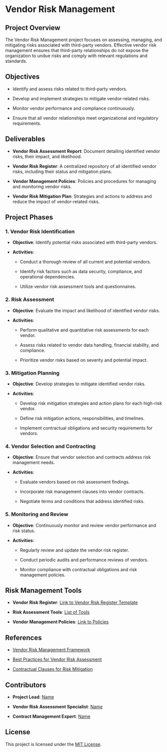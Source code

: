 # Vendor Risk Management
 
## Project Overview
 
The Vendor Risk Management project focuses on assessing, managing, and mitigating risks associated with third-party vendors. Effective vendor risk management ensures that third-party relationships do not expose the organization to undue risks and comply with relevant regulations and standards.
 
## Objectives
 
- Identify and assess risks related to third-party vendors.

- Develop and implement strategies to mitigate vendor-related risks.

- Monitor vendor performance and compliance continuously.

- Ensure that all vendor relationships meet organizational and regulatory requirements.
 
## Deliverables
 
- **Vendor Risk Assessment Report**: Document detailing identified vendor risks, their impact, and likelihood.

- **Vendor Risk Register**: A centralized repository of all identified vendor risks, including their status and mitigation plans.

- **Vendor Management Policies**: Policies and procedures for managing and monitoring vendor risks.

- **Vendor Risk Mitigation Plan**: Strategies and actions to address and reduce the impact of vendor-related risks.
 
## Project Phases
 
### 1. Vendor Risk Identification
 
- **Objective**: Identify potential risks associated with third-party vendors.

- **Activities**:

  - Conduct a thorough review of all current and potential vendors.

  - Identify risk factors such as data security, compliance, and operational dependencies.

  - Utilize vendor risk assessment tools and questionnaires.
 
### 2. Risk Assessment
 
- **Objective**: Evaluate the impact and likelihood of identified vendor risks.

- **Activities**:

  - Perform qualitative and quantitative risk assessments for each vendor.

  - Assess risks related to vendor data handling, financial stability, and compliance.

  - Prioritize vendor risks based on severity and potential impact.
 
### 3. Mitigation Planning
 
- **Objective**: Develop strategies to mitigate identified vendor risks.

- **Activities**:

  - Develop risk mitigation strategies and action plans for each high-risk vendor.

  - Define risk mitigation actions, responsibilities, and timelines.

  - Implement contractual obligations and security requirements for vendors.
 
### 4. Vendor Selection and Contracting
 
- **Objective**: Ensure that vendor selection and contracts address risk management needs.

- **Activities**:

  - Evaluate vendors based on risk assessment findings.

  - Incorporate risk management clauses into vendor contracts.

  - Negotiate terms and conditions that address identified risks.
 
### 5. Monitoring and Review
 
- **Objective**: Continuously monitor and review vendor performance and risk status.

- **Activities**:

  - Regularly review and update the vendor risk register.

  - Conduct periodic audits and performance reviews of vendors.

  - Monitor compliance with contractual obligations and risk management policies.
 
## Risk Management Tools
 
- **Vendor Risk Register**: [Link to Vendor Risk Register Template](#)

- **Risk Assessment Tools**: [List of Tools](#)

- **Vendor Management Policies**: [Link to Policies](#)
 
## References
 
- [Vendor Risk Management Framework](#)

- [Best Practices for Vendor Risk Assessment](#)

- [Contractual Clauses for Risk Mitigation](#)
 
## Contributors
 
- **Project Lead**: [Name](#)

- **Vendor Risk Assessment Specialist**: [Name](#)

- **Contract Management Expert**: [Name](#)
 
## License
 
This project is licensed under the [MIT License](LICENSE).

 
